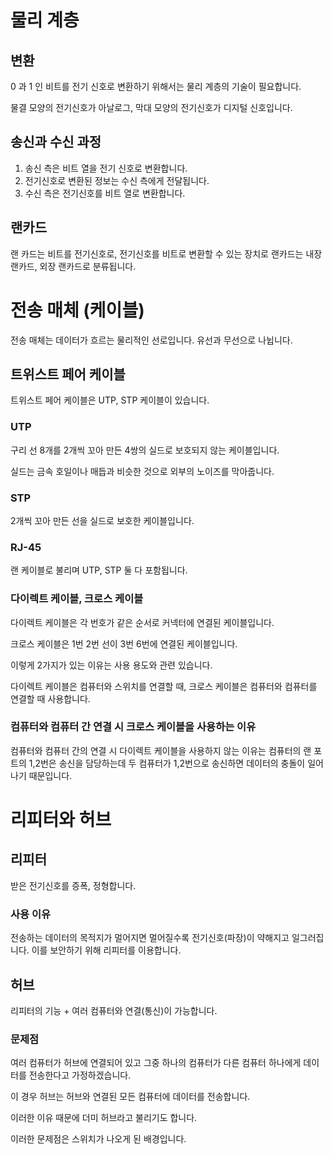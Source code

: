# 물리 계층

## 변환

0 과 1 인 비트를 전기 신호로 변환하기 위해서는 물리 계층의 기술이 필요합니다.

물결 모양의 전기신호가 아날로그, 막대 모양의 전기신호가 디지털 신호입니다.

## 송신과 수신 과정

1. 송신 측은 비트 열을 전기 신호로 변환합니다.
2. 전기신호로 변환된 정보는 수신 측에게 전달됩니다.
3. 수신 측은 전기신호를 비트 열로 변환합니다.

## 랜카드

랜 카드는 비트를 전기신호로, 전기신호를 비트로 변환할 수 있는 장치로 랜카드는 내장 랜카드, 외장 랜카드로 분류됩니다.

# 전송 매체 (케이블)

전송 매체는 데이터가 흐르는 물리적인 선로입니다. 유선과 무선으로 나뉩니다.

## 트위스트 페어 케이블

트위스트 페어 케이블은 UTP, STP 케이블이 있습니다.

### UTP

구리 선 8개를 2개씩 꼬아 만든 4쌍의 실드로 보호되지 않는 케이블입니다.

실드는 금속 호일이나 매듭과 비슷한 것으로 외부의 노이즈를 막아줍니다.

### STP

2개씩 꼬아 만든 선을 실드로 보호한 케이블입니다.

### RJ-45

랜 케이블로 불리며 UTP, STP 둘 다 포함됩니다.

### 다이렉트 케이블, 크로스 케이블

다이렉트 케이블은 각 번호가 같은 순서로 커넥터에 연결된 케이블입니다.

크로스 케이블은 1번 2번 선이 3번 6번에 연결된 케이블입니다.

이렇게 2가지가 있는 이유는 사용 용도와 관련 있습니다.

다이렉트 케이블은 컴퓨터와 스위치를 연결할 때, 크로스 케이블은 컴퓨터와 컴퓨터를 연결할 때 사용합니다.

### 컴퓨터와 컴퓨터 간 연결 시 크로스 케이블을 사용하는 이유

컴퓨터와 컴퓨터 간의 연결 시 다이렉트 케이블을 사용하지 않는 이유는 컴퓨터의 랜 포트의 1,2번은 송신을 담당하는데 두 컴퓨터가 1,2번으로 송신하면 데이터의 충돌이 일어나기 때문입니다.

# 리피터와 허브

## 리피터 

받은 전기신호를 증폭, 정형합니다.

### 사용 이유

전송하는 데이터의 목적지가 멀어지면 멀어질수록 전기신호(파장)이 약해지고 일그러집니다. 이를 보안하기 위해 리피터를 이용합니다.

## 허브

리피터의 기능 + 여러 컴퓨터와 연결(통신)이 가능합니다.

### 문제점

여러 컴퓨터가 허브에 연결되어 있고 그중 하나의 컴퓨터가 다른 컴퓨터 하나에게 데이터를 전송한다고 가정하겠습니다.

이 경우 허브는 허브와 연결된 모든 컴퓨터에 데이터를 전송합니다.

이러한 이유 때문에 더미 허브라고 불리기도 합니다.

이러한 문제점은 스위치가 나오게 된 배경입니다.

